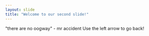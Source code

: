 ```yaml
---
layout: slide
title: "Welcome to our second slide!"
---
```

"there are no oogway" - mr accident
Use the left arrow to go back!
